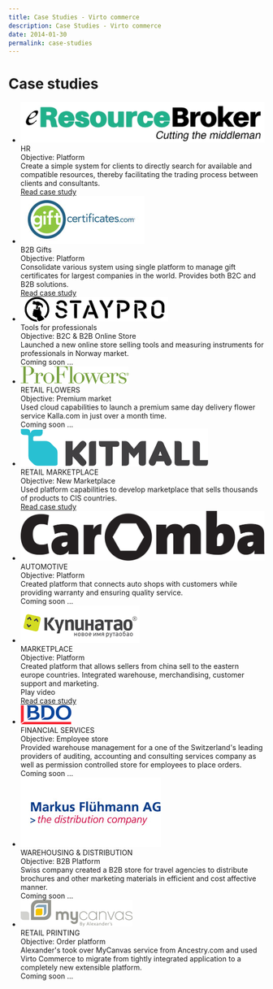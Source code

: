 ```yaml
---
title: Case Studies - Virto commerce
description: Case Studies - Virto commerce
date: 2014-01-30
permalink: case-studies
---
```

<div class="study">
    <div class="responsive">
        <h1 class="head-title">Case studies</h1>
        <ul class="list __studies">
            <li class="list-item">
                <div class="list-inner">
                    <div class="list-img">
                        <img src="../assets/images/casestudies/erb-logo.png" alt="http://e-resourcebroker.com">
                    </div>
                    <div class="list-t">HR</div>
                    <div class="list-text">Objective: Platform</div>
                    <div class="list-descr">Create a simple system for clients to directly search for available and compatible resources, thereby facilitating the trading process between clients and consultants.</div>
                    <div class="list-btn">
                        <a class="button fill" href="../assets/files/niteco-cifereca-case-study.pdf" target="_blank">Read case study</a>
                    </div>
                </div>
            </li>                
            <li class="list-item">
                <div class="list-inner">
                    <div class="list-img">
                        <img src="../assets/images/casestudies/gc-logo.jpg" alt="giftcertificates.com">
                    </div>
                    <div class="list-t">B2B Gifts</div>
                    <div class="list-text">Objective: Platform</div>
                    <div class="list-descr">Consolidate various system using single platform to manage gift certificates for largest companies in the world. Provides both B2C and B2B solutions.</div>
                    <div class="list-btn">
                        <a class="button fill" href="../assets/files/gc-case-study.pdf" target="_blank">Read case study</a>
                    </div>
                </div>
            </li>
            <li class="list-item">
                <div class="list-inner">
                    <div class="list-img">
                        <img src="../assets/images/casestudies/staypro-logo.png" alt="staypro.no">
                    </div>
                    <div class="list-t">Tools for professionals</div>
                    <div class="list-text">Objective: B2C & B2B Online Store</div>
                    <div class="list-descr">Launched a new online store selling tools and measuring instruments for professionals in Norway market.</div>
                    <div class="list-btn">
                        <a class="button fill">Coming soon ...</a>
                    </div>
                </div>
            </li>
            <li class="list-item">
                <div class="list-inner">
                    <div class="list-img">
                        <img src="../assets/images/casestudies/pf-logo.png" alt="proflowers">
                    </div>
                    <div class="list-t">RETAIL FLOWERS</div>
                    <div class="list-text">Objective: Premium market</div>
                    <div class="list-descr">Used cloud capabilities to launch a premium same day delivery flower service Kalla.com in just over a month time.</div>
                    <div class="list-btn">
                        <a class="button fill">Coming soon ...</a>
                    </div>
                </div>
            </li>
            <li class="list-item">
                <div class="list-inner">
                    <div class="list-img">
                        <img src="../assets/images/casestudies/kitmall-logo.png" alt="kitmall">
                    </div>
                    <div class="list-t">RETAIL MARKETPLACE</div>
                    <div class="list-text">Objective: New Marketplace</div>
                    <div class="list-descr">Used platform capabilities to develop marketplace that sells thousands of products to CIS countries.<br /></div>
                    <div class="list-btn">
                        <a class="button fill" href="../assets/files/kitmall-case-study.pdf" target="_blank">Read case study</a>
                    </div>
                </div>
            </li>
            <li class="list-item">
                <div class="list-inner">
                    <div class="list-img">
                        <img src="../assets/images/casestudies/caromba-logo.svg" alt="caromba">
                    </div>
                    <div class="list-t">AUTOMOTIVE</div>
                    <div class="list-text">Objective: Platform</div>
                    <div class="list-descr">Created platform that connects auto shops with customers while providing warranty and ensuring quality service.</div>
                    <div class="list-btn">
                        <a class="button fill">Coming soon ...</a>
                    </div>
                </div>
            </li>
            <li class="list-item">
                <div class="list-inner">
                    <div class="list-img">
                        <img src="../assets/images/casestudies/kupinatao-logo.png" alt="kupinatao.com">
                    </div>
                    <div class="list-t">MARKETPLACE</div>
                    <div class="list-text">Objective: Platform</div>
                    <div class="list-descr">Created platform that allows sellers from china sell to the eastern europe countries. Integrated warehouse, merchandising, customer support and marketing.</div>
                    <a class="list-link">Play video</a>
                    <div class="list-btn">
                        <a class="button fill" href="../assets/files/kupinatao-case-study.pdf" target="_blank">Read case study</a>
                    </div>
                </div>
            </li>
            <li class="list-item">
                <div class="list-inner">
                    <div class="list-img">
                        <img src="../assets/images/casestudies/bdo-logo.gif" alt="bdo switzerland">
                    </div>
                    <div class="list-t">FINANCIAL SERVICES</div>
                    <div class="list-text">Objective: Employee store</div>
                    <div class="list-descr">Provided warehouse management for a one of the Switzerland's leading providers of auditing, accounting and consulting services company as well as permission controlled store for employees to place orders.</div>
                    <div class="list-btn">
                        <a class="button fill">Coming soon ...</a>
                    </div>
                </div>
            </li>
            <li class="list-item">
                <div class="list-inner">
                    <div class="list-img">
                        <img src="../assets/images/casestudies/fluehmann-logo.jpg" alt="fluehmann distributions">
                    </div>
                    <div class="list-t">WAREHOUSING & DISTRIBUTION</div>
                    <div class="list-text">Objective: B2B Platform</div>
                    <div class="list-descr">Swiss company created a B2B store for travel agencies to distribute brochures and other marketing materials in efficient and cost affective manner.</div>
                    <div class="list-btn">
                        <a class="button fill">Coming soon ...</a>
                    </div>
                </div>
            </li>
            <li class="list-item">
                <div class="list-inner">
                    <div class="list-img">
                        <img src="../assets/images/casestudies/mycanvas-logo.png" alt="mycanvas by Alexander's'">
                    </div>
                    <div class="list-t">RETAIL PRINTING</div>
                    <div class="list-text">Objective: Order platform</div>
                    <div class="list-descr">Alexander's took over MyCanvas service from Ancestry.com and used Virto Commerce to migrate from tightly integrated application to a completely new extensible platform.</div>
                    <div class="list-btn">
                        <a class="button fill">Coming soon ...</a>
                    </div>
                </div>
            </li>
        </ul>
    </div>
</div>
